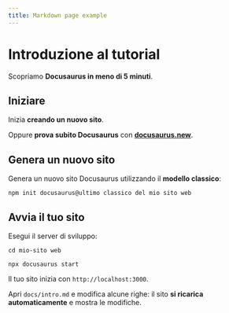 ```yaml
---
title: Markdown page example
---
```


# Introduzione al tutorial

Scopriamo **Docusaurus in meno di 5 minuti**.

## Iniziare

Inizia **creando un nuovo sito**.

Oppure **prova subito Docusaurus** con **[docusaurus.new](https://docusaurus.new)**.

## Genera un nuovo sito

Genera un nuovo sito Docusaurus utilizzando il **modello classico**:

```conchiglia
npm init docusaurus@ultimo classico del mio sito web
```

## Avvia il tuo sito

Esegui il server di sviluppo:

```conchiglia
cd mio-sito web

npx docusaurus start
```

Il tuo sito inizia con `http://localhost:3000`.

Apri `docs/intro.md` e modifica alcune righe: il sito **si ricarica automaticamente** e mostra le modifiche.